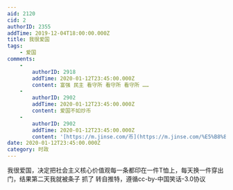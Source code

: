 ```yaml
---
aid: 2120
cid: 2
authorID: 2355
addTime: 2019-12-04T18:00:00.000Z
title: 我很爱国
tags:
    - 爱国
comments:
    -
        authorID: 2918
        addTime: 2020-01-12T23:45:00.000Z
        content: 富强 民主 看守所 看守所 看守所 ……
    -
        authorID: 2902
        addTime: 2020-01-12T23:45:00.000Z
        content: 爱国不如炒币
    -
        authorID: 2902
        addTime: 2020-01-12T23:45:00.000Z
        content: '[https://m.jinse.com/币](https://m.jinse.com/%E5%B8%81)'
date: 2020-01-12T23:45:00.000Z
category: 时政
---
```


我很爱国，决定把社会主义核心价值观每一条都印在一件T恤上，每天换一件穿出门，结果第二天我就被条子 抓了 转自推特，遵循cc-by-中国笑话-3.0协议
